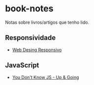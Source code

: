 # book-notes

Notas sobre livros/artigos que tenho lido.


## Responsividade
- [Web Desing Responsivo](https://github.com/ingridrauany/book-notes/blob/master/Web%20Design%20Responsivo.md)

## JavaScript
- [You Don't Know JS - Up & Going](https://github.com/ingridrauany/book-notes/blob/master/You%20Dont%20Know%20JS%20-%20Up%20%26%20Going.md)